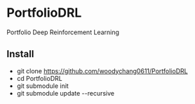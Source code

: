 # PortfolioDRL
Portfolio Deep Reinforcement Learning

## Install
* git clone https://github.com/woodychang0611/PortfolioDRL
* cd PortfolioDRL
* git submodule init
* git submodule update --recursive
